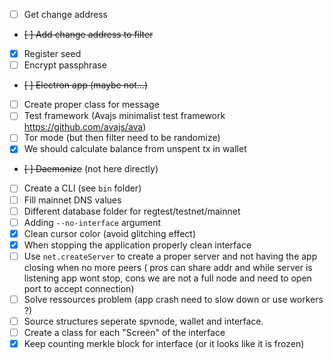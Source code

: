 - [ ] Get change address
- ~~[ ] Add change address to filter~~
- [x] Register seed
- [ ] Encrypt passphrase
- ~~[ ] Electron app (maybe not...)~~
- [ ] Create proper class for message
- [ ] Test framework (Avajs minimalist test framework https://github.com/avajs/ava)
- [ ] Tor mode (but then filter need to be randomize)
- [x] We should calculate balance from unspent tx in wallet
- ~~[ ] Daemonize~~ (not here directly)
- [ ] Create a CLI (see `bin` folder)
- [ ] Fill mainnet DNS values
- [ ] Different database folder for regtest/testnet/mainnet
- [ ] Adding `--no-interface` argument
- [x] Clean cursor color (avoid glitching effect)
- [x] When stopping the application properly clean interface
- [ ] Use `net.createServer` to create a proper server and not having the app closing when no more peers ( pros can share addr and while server is listening app wont stop, cons we are not a full node and need to open port to accept connection)
- [ ] Solve ressources problem (app crash need to slow down or use workers ?)
- [ ] Source structures seperate spvnode, wallet and interface.
- [ ] Create a class for each "Screen" of the interface
- [x] Keep counting merkle block for interface (or it looks like it is frozen)
